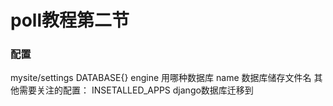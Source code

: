 poll教程第二节
===
### 配置
mysite/settings
DATABASE{} engine 用哪种数据库 name 数据库储存文件名
其他需要关注的配置：
INSETALLED_APPS django数据库迁移到